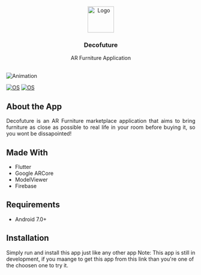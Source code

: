 <br />
<p align="center">
  <a href="https://github.com/nashirat/Decofuture">
    <img src="assets/images/launcher.png" width="70" height="70"alt="Logo">
  </a>

  <h3 align="center">Decofuture</h3>
  <p align="center">
    AR Furniture Application
    <br>
    <br>
  </p>
</p>

![Animation](assets/images/hero.gif)

[![OS](https://img.shields.io/badge/OS-Android-0E84E5)](#)
[![OS](https://img.shields.io/badge/-Flutter-41D0FD)](#)
## About the App

<p align="justify">Decofuture is an AR Furniture marketplace application that aims to bring furniture as close as possible to real life in your room before buying it, so you wont be dissapointed!
</p>

## Made With

- Flutter
- Google ARCore
- ModelViewer
- Firebase 

## Requirements

- Android 7.0+

## Installation

Simply run and install this app just like any other app
Note: This app is still in development, if you maange to get this app from this link than you're one of the choosen one to try it.

